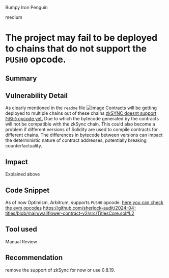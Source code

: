 Bumpy Iron Penguin

medium

# The project may fail to be deployed to chains that do not support the `PUSH0` opcode.

## Summary

## Vulnerability Detail
As clearly mentioned in the `readme` file 
![image](https://github.com/sherlock-audit/2024-04-titles-maushish/assets/114429859/0c25efa0-9769-4f93-b00a-54c595e6e9b9)
Contracts will be getting deployed to multiple chains out of these chains [zkSYNC doesnt support `PUSH0` opcode yet.](https://docs.zksync.io/zk-stack/components/compiler/specification/instructions/evmla.html#push)
Due to which the bytecode generated by the contracts will not be compatible with the zkSync chain.
This could also become a problem if different versions of Solidity are used to compile contracts for different chains. The differences in bytecode between versions can impact the deterministic nature of contract addresses, potentially breaking counterfactuality.
## Impact
Explained above
## Code Snippet
As of now Optimism, Arbitrum, supports `PUSH0` opcode.
[here you can check the evm opcodes](https://www.evm.codes/)
https://github.com/sherlock-audit/2024-04-titles/blob/main/wallflower-contract-v2/src/TitlesCore.sol#L2
## Tool used

Manual Review

## Recommendation
remove the support of zkSync for now or use 0.8.19.
